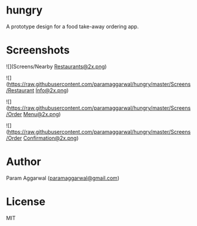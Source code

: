 # hungry
A prototype design for a food take-away ordering app.

# Screenshots

![](Screens/Nearby Restaurants@2x.png)

![](https://raw.githubusercontent.com/paramaggarwal/hungry/master/Screens/Restaurant Info@2x.png)

![](https://raw.githubusercontent.com/paramaggarwal/hungry/master/Screens/Order Menu@2x.png)

![](https://raw.githubusercontent.com/paramaggarwal/hungry/master/Screens/Order Confirmation@2x.png)

# Author

Param Aggarwal (paramaggarwal@gmail.com)

# License

MIT
